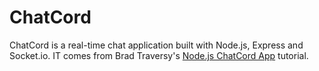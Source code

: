 # ChatCord

ChatCord is a real-time chat application built with Node.js, Express and Socket.io. IT comes from Brad Traversy's [Node.js ChatCord App](https://www.youtube.com/watch?v=jD7FnbI76Hg) tutorial.
